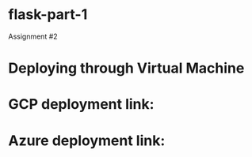 # flask-part-1
Assignment #2

# Deploying through Virtual Machine





# GCP deployment link:


# Azure deployment link: